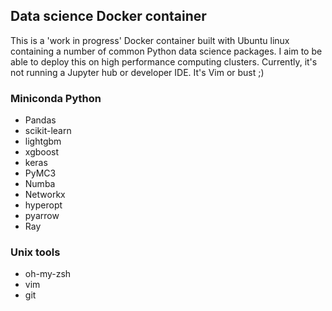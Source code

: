 ## Data science Docker container

This is a 'work in progress' Docker container built with Ubuntu linux containing a number of common Python data science packages. I aim to be able to deploy this on high performance computing clusters. Currently, it's not running a Jupyter hub or developer IDE. It's Vim or bust ;) 

### Miniconda Python
* Pandas
* scikit-learn 
* lightgbm 
* xgboost 
* keras
* PyMC3
* Numba
* Networkx
* hyperopt
* pyarrow
* Ray

### Unix tools
* oh-my-zsh
* vim
* git
